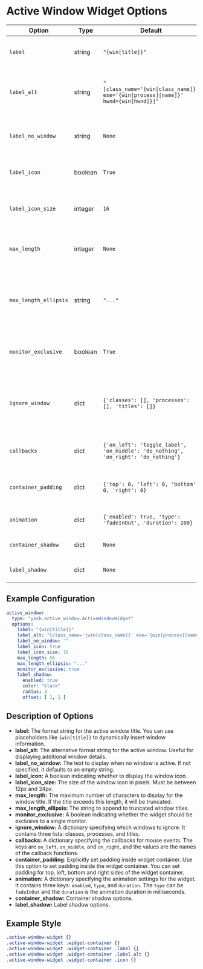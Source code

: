 # Active Window Widget Options

| Option              | Type    | Default                                                                 | Description                                                                 |
|---------------------|---------|-------------------------------------------------------------------------|-----------------------------------------------------------------------------|
| `label`             | string  | `"{win[title]}"`                                                        | The label format for the active window.                                     |
| `label_alt`         | string  | `"[class_name='{win[class_name]}' exe='{win[process][name]}' hwnd={win[hwnd]}]"` | The alternative label format for the active window.                        |
| `label_no_window`   | string  | `None`                                                                  | The label to display when no window is active.                              |
| `label_icon`        | boolean | `True`                                                                  | Whether to display an icon with the label.                                  |
| `label_icon_size`   | integer | `16`                                                                    | The size of the icon displayed with the label.                              |
| `max_length`        | integer | `None`                                                                  | The maximum length of the label text.                                       |
| `max_length_ellipsis` | string | `"..."`                                                                | The ellipsis to use when the label text exceeds the maximum length.         |
| `monitor_exclusive` | boolean | `True`                                                                  | Whether the widget should be exclusive to the monitor.                      |
| `ignore_window`    | dict    | `{'classes': [], 'processes': [], 'titles': []}`                        | Windows to ignore based on class names, process names, and titles.          |
| `callbacks`         | dict    | `{'on_left': 'toggle_label', 'on_middle': 'do_nothing', 'on_right': 'do_nothing'}` | Callbacks for mouse events on the widget.                        |
| `container_padding`  | dict | `{'top': 0, 'left': 0, 'bottom': 0, 'right': 0}`      | Explicitly set padding inside widget container. |
| `animation`         | dict    | `{'enabled': True, 'type': 'fadeInOut', 'duration': 200}`               | Animation settings for the widget.                                          |
| `container_shadow`   | dict   | `None`                  | Container shadow options.                       |
| `label_shadow`         | dict   | `None`                  | Label shadow options.                 |

## Example Configuration

```yaml
active_window:
  type: "yasb.active_window.ActiveWindowWidget"
  options:
    label: "{win[title]}"
    label_alt: "[class_name='{win[class_name]}' exe='{win[process][name]}' hwnd={win[hwnd]}]"
    label_no_window: ""
    label_icon: true
    label_icon_size: 16
    max_length: 56
    max_length_ellipsis: "..."
    monitor_exclusive: true
    label_shadow:
      enabled: true
      color: "black"
      radius: 3
      offset: [ 1, 1 ]

```

## Description of Options
- **label:** The format string for the active window title. You can use placeholders like `{win[title]}` to dynamically insert window information.
- **label_alt:** The alternative format string for the active window. Useful for displaying additional window details.
- **label_no_window:** The text to display when no window is active. If not specified, it defaults to an empty string.
- **label_icon:** A boolean indicating whether to display the window icon.
- **label_icon_size:** The size of the window icon in pixels. Must be between 12px and 24px.
- **max_length:** The maximum number of characters to display for the window title. If the title exceeds this length, it will be truncated.
- **max_length_ellipsis:** The string to append to truncated window titles.
- **monitor_exclusive:** A boolean indicating whether the widget should be exclusive to a single monitor.
- **ignore_window:** A dictionary specifying which windows to ignore. It contains three lists: classes, processes, and titles.
- **callbacks:** A dictionary specifying the callbacks for mouse events. The keys are `on_left`, `on_middle`, and `on_right`, and the values are the names of the callback functions.
- **container_padding**: Explicitly set padding inside widget container. Use this option to set padding inside the widget container. You can set padding for top, left, bottom and right sides of the widget container.
- **animation:** A dictionary specifying the animation settings for the widget. It contains three keys: `enabled`, `type`, and `duration`. The `type` can be `fadeInOut` and the `duration` is the animation duration in milliseconds.
- **container_shadow:** Container shadow options.
- **label_shadow:** Label shadow options.

## Example Style
```css
.active-window-widget {}
.active-window-widget .widget-container {}
.active-window-widget .widget-container .label {}
.active-window-widget .widget-container .label.alt {}
.active-window-widget .widget-container .icon {}
```
